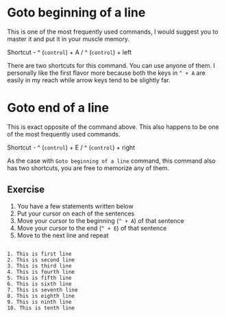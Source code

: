 Goto beginning of a line
==========================

This is one of the most frequently used commands, I would suggest you to master
it and put it in your muscle memory.

Shortcut - ^ (`control`) + A / ^ (`control`) + left

There are two shortcuts for this command. You can use anyone of them. I
personally like the first flavor more because both the keys in `^ + A` are
easily in my reach while arrow keys tend to be slightly far.

Goto end of a line
===================

This is exact opposite of the command above. This also happens to be one of the
most frequently used commands.

Shortcut - ^ (`control`) + E / ^ (`control`) + right

As the case with `Goto beginning of a line` command, this command also has two
shortcuts, you are free to memorize any of them.

Exercise
---------

1. You have a few statements written below
2. Put your cursor on each of the sentences
3. Move your cursor to the beginning (`^ + A`) of that sentence
4. Move your cursor to the end (`^ + E`) of that sentence
5. Move to the next line and repeat


```

1. This is first line
2. This is second line
3. This is third line
4. This is fourth line
5. This is fifth line
6. This is sixth line
7. This is seventh line
8. This is eighth line
9. This is ninth line
10. This is tenth line

```